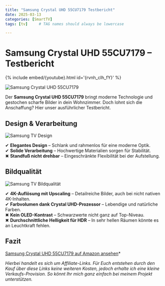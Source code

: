 ```yaml
---
title: "Samsung Crystal UHD 55CU7179 Testbericht"
date: 2025-03-13
categories: [SmartTV]
tags: [tv]     # TAG names should always be lowercase

---
```


# Samsung Crystal UHD 55CU7179 – Testbericht


{% include embed/{youtube}.html id='{rvnh_cIh_fY}' %}


![Samsung Crystal UHD 55CU7179](https://m.media-amazon.com/images/I/71sWeLGE7bL._AC_SL1500_.jpg)

Der **Samsung Crystal UHD 55CU7179** bringt moderne Technologie und gestochen scharfe Bilder in dein Wohnzimmer. Doch lohnt sich die Anschaffung? Hier unser ausführlicher Testbericht.

## Design & Verarbeitung

![Samsung TV Design](https://m.media-amazon.com/images/I/81j1BoiU+uL._AC_SL1500_.jpg)

✔ **Elegantes Design** – Schlank und rahmenlos für eine moderne Optik.  
✔ **Solide Verarbeitung** – Hochwertige Materialien sorgen für Stabilität.  
✖ **Standfuß nicht drehbar** – Eingeschränkte Flexibilität bei der Aufstellung.

## Bildqualität

![Samsung TV Bildqualität](https://m.media-amazon.com/images/I/71rLRwX3QyL._AC_SL1500_.jpg)

✔ **4K-Auflösung mit Upscaling** – Detailreiche Bilder, auch bei nicht nativen 4K-Inhalten.  
✔ **Farbvolumen dank Crystal UHD-Prozessor** – Lebendige und natürliche Farben.  
✖ **Kein OLED-Kontrast** – Schwarzwerte nicht ganz auf Top-Niveau.  
✖ **Durchschnittliche Helligkeit für HDR** – In sehr hellen Räumen könnte es an Leuchtkraft fehlen.

## Fazit

[Samsung Crystal UHD 55CU7179 auf Amazon ansehen](https://amzn.to/3FnLLmb)*

*Hierbei handelt es sich um Affiliate-Links. Für Euch entstehen durch den Kauf über diese Links keine weiteren Kosten, jedoch erhalte ich eine kleine Verkaufs-Provision. So könnt Ihr mich ganz einfach bei meinem Projekt unterstützen.*

